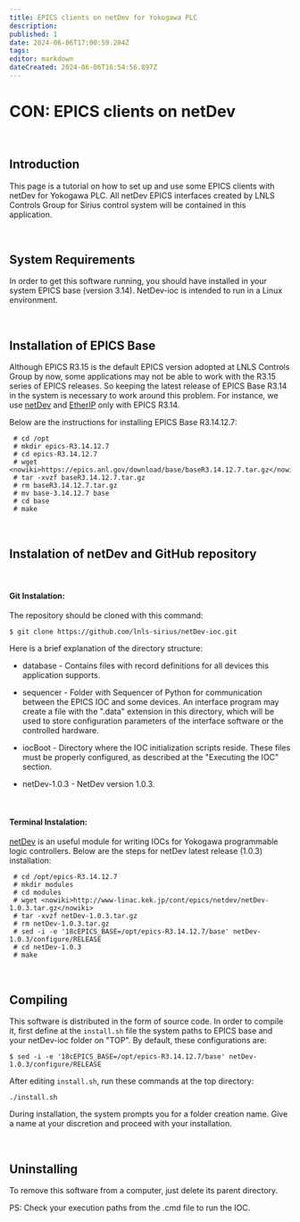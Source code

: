 ```yaml
---
title: EPICS clients on netDev for Yokogawa PLC
description: 
published: 1
date: 2024-06-06T17:00:59.204Z
tags: 
editor: markdown
dateCreated: 2024-06-06T16:54:56.897Z
---
```


# CON: EPICS clients on netDev

<br>

## Introduction

This page is a tutorial on how to set up and use some EPICS clients with netDev for Yokogawa PLC. All netDev EPICS interfaces created by LNLS Controls Group for Sirius control system will be contained in this application.

<br>

## System Requirements

In order to get this software running, you should have installed in your system EPICS base (version 3.14). NetDev-ioc is intended to run in a Linux environment.

<br>

## Installation of EPICS Base

Although EPICS R3.15 is the default EPICS version adopted at LNLS Controls Group by now, some applications may not be able to work with the R3.15 series of EPICS releases. So keeping the latest release of EPICS Base R3.14 in the system is necessary to work around this problem. For instance, we use [netDev](/Machine/Groups/CON/epics_clients_netDev) and [EtherIP](/Machine/Groups/CON/epics_client_allen_bradley) only with EPICS R3.14.

Below are the instructions for installing EPICS Base R3.14.12.7:

```
 # cd /opt
 # mkdir epics-R3.14.12.7
 # cd epics-R3.14.12.7
 # wget <nowiki>https://epics.anl.gov/download/base/baseR3.14.12.7.tar.gz</nowiki>
 # tar -xvzf baseR3.14.12.7.tar.gz
 # rm baseR3.14.12.7.tar.gz
 # mv base-3.14.12.7 base
 # cd base
 # make
```

<br>

## Instalation of netDev and GitHub repository

<br>

#### Git Instalation:

The repository should be cloned with this command:

```
$ git clone https://github.com/lnls-sirius/netDev-ioc.git
```

Here is a brief explanation of the directory structure:

* database - Contains files with record definitions for all devices this application supports.

* sequencer - Folder with Sequencer of Python for communication between the EPICS IOC and some devices. An interface program may create a file with the ".data" extension in this directory, which will be used to store configuration parameters of the interface software or the controlled hardware.

* iocBoot - Directory where the IOC initialization scripts reside. These files must be properly configured, as described at the "Executing the IOC" section.

* netDev-1.0.3 - NetDev version 1.0.3.

<br>

#### Terminal Instalation:

[netDev](/Machine/Groups/CON/epics_clients_netDev) is an useful module for writing IOCs for Yokogawa programmable logic controllers. Below are the steps for netDev latest release (1.0.3) installation:

```
 # cd /opt/epics-R3.14.12.7
 # mkdir modules
 # cd modules
 # wget <nowiki>http://www-linac.kek.jp/cont/epics/netdev/netDev-1.0.3.tar.gz</nowiki>
 # tar -xvzf netDev-1.0.3.tar.gz
 # rm netDev-1.0.3.tar.gz
 # sed -i -e '18cEPICS_BASE=/opt/epics-R3.14.12.7/base' netDev-1.0.3/configure/RELEASE
 # cd netDev-1.0.3
 # make
```

<br>

## Compiling

This software is distributed in the form of source code. In order to compile it, first define at the `install.sh` file the system paths to EPICS base and your netDev-ioc folder on "TOP". By default, these configurations are:

```
$ sed -i -e '18cEPICS_BASE=/opt/epics-R3.14.12.7/base' netDev-1.0.3/configure/RELEASE
```

After editing `install.sh`, run these commands at the top directory:

```
./install.sh
```

During installation, the system prompts you for a folder creation name. Give a name at your discretion and proceed with your installation.

<br>

## Uninstalling

To remove this software from a computer, just delete its parent directory.

PS: Check your execution paths from the .cmd file to run the IOC.
